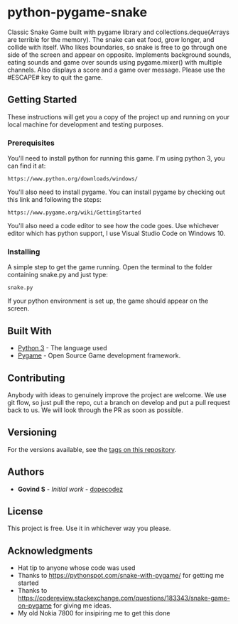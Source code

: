 # python-pygame-snake

Classic Snake Game built with pygame library and collections.deque(Arrays are terrible for the memory). 
The snake can eat food, grow longer, and collide with itself. 
Who likes boundaries, so snake is free to go through one side of the screen and appear on opposite.
Implements background sounds, eating sounds and game over sounds using pygame.mixer() with multiple channels.
Also displays a score and a game over message. 
Please use the #ESCAPE# key to quit the game.

## Getting Started

These instructions will get you a copy of the project up and running on your local machine for development and testing purposes. 

### Prerequisites

You'll need to install python for running this game. I'm using python 3, you can find it at:
```
https://www.python.org/downloads/windows/
```
You'll also need to install pygame. You can install pygame by checking out this link and following the steps:
```
https://www.pygame.org/wiki/GettingStarted
```
You'll also need a code editor to see how the code goes. Use whichever editor which has python support, I use Visual Studio Code on 
Windows 10.

### Installing

A simple step to get the game running. Open the terminal to the folder containing snake.py and just type:
```
snake.py
```
If your python environment is set up, the game should appear on the screen.

## Built With

* [Python 3](https://docs.python.org/3/) - The language used
* [Pygame](https://www.pygame.org/docs/) - Open Source Game development framework.

## Contributing

Anybody with ideas to genuinely improve the project are welcome. We use git flow, so just pull the repo, cut a branch on develop and put a pull request back to us. We will look through the PR as soon as possible.

## Versioning
For the versions available, see the [tags on this repository](https://github.com/your/project/tags). 

## Authors

* **Govind S** - *Initial work* - [dopecodez](https://github.com/dopecodez)

## License

This project is free. Use it in whichever way you please.

## Acknowledgments

* Hat tip to anyone whose code was used
* Thanks to https://pythonspot.com/snake-with-pygame/ for getting me started
* Thanks to https://codereview.stackexchange.com/questions/183343/snake-game-on-pygame for giving me ideas.
* My old Nokia 7800 for insipiring me to get this done

